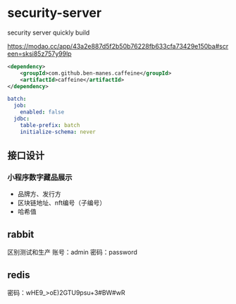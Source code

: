 # security-server
security server quickly build

https://modao.cc/app/43a2e887d5f2b50b76228fb633cfa73429e150ba#screen=sksi85z757y99lp

```xml
<dependency>
    <groupId>com.github.ben-manes.caffeine</groupId>
    <artifactId>caffeine</artifactId>
</dependency>
```

```yaml
batch:
  job:
    enabled: false
  jdbc:
    table-prefix: batch
    initialize-schema: never
```

## 接口设计

### 小程序数字藏品展示

- 品牌方、发行方
- 区块链地址、nft编号（子编号）
- 哈希值

## rabbit
区别测试和生产
账号：admin
密码：password

## redis
密码：wHE9_>oE)2GTU9psu+3#BW#wR